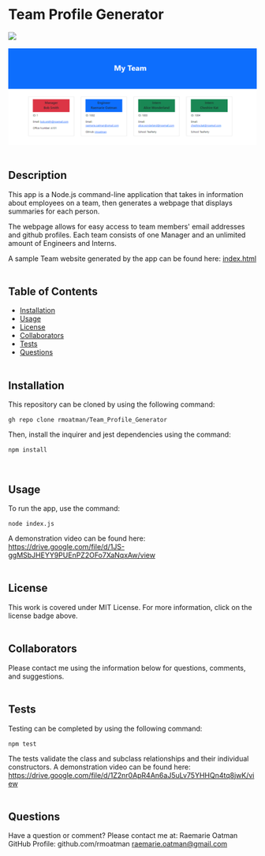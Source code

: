 # Team Profile Generator

[<img src="https://img.shields.io/badge/license-MIT-brightgreen?link=https://opensource.org/licenses/MIT">](https://opensource.org/licenses/MIT)

<img src="./dist/images/Screenshot_of_Team_Profile_Generator.PNG" alt="HTML webpage titled “My Team” features four boxes listing employee names, titles, and other key info.">
<br><br>

## Description

This app is a Node.js command-line application that takes in information about employees on a team, then generates a webpage that displays summaries for each person.

The webpage allows for easy access to team members' email addresses and github profiles.  Each team consists of one Manager and an unlimited amount of Engineers and Interns.  

A sample Team website generated by the app can be found here: [index.html](./Sample/index.html)
<br><br>

## Table of Contents

- [Installation](#installation)
- [Usage](#usage)
- [License](#license)
- [Collaborators](#collaborators)
- [Tests](#tests)
- [Questions](#questions)
<br><br>

## Installation

This repository can be cloned by using the following command:
~~~
gh repo clone rmoatman/Team_Profile_Generator
~~~

Then, install the inquirer and jest dependencies using the command:
~~~
npm install
~~~
<br>

## Usage

To run the app, use the command:
~~~
node index.js
~~~
A demonstration video can be found here: https://drive.google.com/file/d/1JS-ggMSbJHEYY9PUEnPZ2OFo7XaNqxAw/view
<br><br>
## License

This work is covered under MIT License.  For more information, click on the license badge above.
<br><br>

## Collaborators

Please contact me using the information below for questions, comments, and suggestions.
<br><br>

## Tests

Testing can be completed by using the following command:
~~~
npm test
~~~
The tests validate the class and subclass relationships and their individual constructors.  A demonstration video can be found here:  https://drive.google.com/file/d/1Z2nr0ApR4An6aJ5uLv75YHHQn4tq8jwK/view
<br><br>

## Questions

Have a question or comment?  Please contact me at:
Raemarie Oatman
GitHub Profile: github.com/rmoatman
raemarie.oatman@gmail.com

